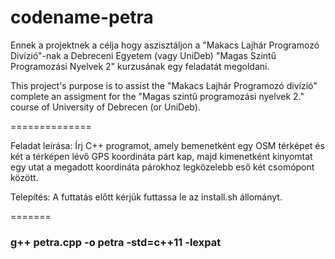 codename-petra
==============

Ennek a projektnek a célja hogy aszisztáljon a "Makacs Lajhár Programozó Divízió"-nak a Debreceni Egyetem (vagy UniDeb) "Magas Szintű Programozási Nyelvek 2" kurzusának egy feladatát megoldani.

This project's purpose is to assist the "Makacs Lajhár Programozó divízió" complete an assigment for the "Magas szintű programozási nyelvek 2." course of University of Debrecen (or UniDeb).

==============

Feladat leírása:
    Írj C++ programot, amely bemenetként egy OSM térképet és két a térképen lévő GPS koordináta párt kap, majd
    kimenetként kinyomtat egy utat a megadott koordináta párokhoz legközelebb eső két csomópont között.

Telepítés:
    A futtatás előtt kérjük futtassa le az install.sh állományt.
    

=======
### g++ petra.cpp -o petra -std=c++11 -lexpat

